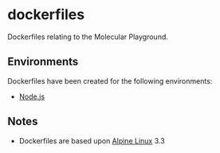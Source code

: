 # dockerfiles

Dockerfiles relating to the Molecular Playground.

## Environments

Dockerfiles have been created for the following environments:

* [Node.js](/node-js/Dockerfile)

## Notes

* Dockerfiles are based upon [Alpine Linux](https://hub.docker.com/r/_/alpine/) 3.3
